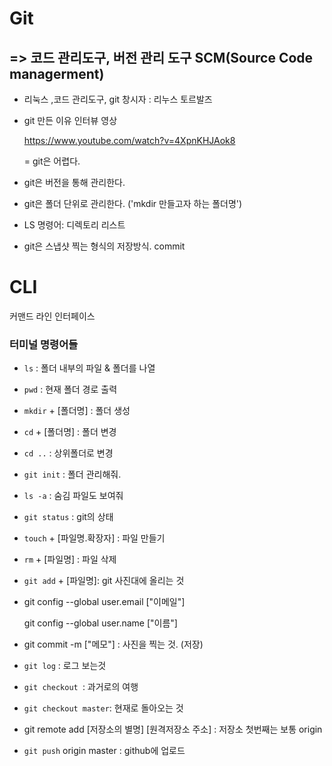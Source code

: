 # Git

## => 코드 관리도구, 버전 관리 도구 SCM(Source Code managerment)

- 리눅스 ,코드 관리도구, git 창시자 : 리누스 토르발즈

- git 만든 이유 인터뷰 영상

  https://www.youtube.com/watch?v=4XpnKHJAok8

  = git은 어렵다.

- git은 버전을 통해 관리한다.

- git은 폴더 단위로 관리한다. ('mkdir 만들고자 하는 폴더명')

- LS 명령어: 디렉토리 리스트

- git은 스냅샷 찍는 형식의 저장방식. commit

# CLI

커맨드 라인 인터페이스

### 터미널 명령어들

- `ls` : 폴더 내부의 파일 & 폴더를 나열

- `pwd` : 현재 폴더 경로 출력

- `mkdir` + [폴더명] : 폴더 생성

- `cd` + [폴더명] : 폴더 변경

- `cd ..` : 상위폴더로 변경

- `git init` :  폴더 관리해줘.

- `ls -a` : 숨김 파일도 보여줘

- `git status` : git의 상태

- `touch` + [파일명.확장자] : 파일 만들기

- `rm` + [파일명] : 파일 삭제

- `git add` + [파일명]: git 사진대에 올리는 것

- git config --global user.email ["이메일"]

  git config --global user.name ["이름"]
  
- git commit -m ["메모"] : 사진을 찍는 것. (저장)

- `git log` : 로그 보는것

- `git checkout `: 과거로의 여행

- `git checkout master`: 현재로 돌아오는 것

- git remote add [저장소의 별명] [원격저장소 주소] : 저장소 첫번째는 보통 origin

- `git push` origin master : github에 업로드 

